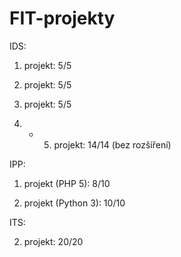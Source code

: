 # FIT-projekty

IDS:

1. projekt: 5/5

2. projekt: 5/5

3. projekt: 5/5

4. + 5. projekt: 14/14 (bez rozšíření)
 
IPP:

1. projekt (PHP 5): 8/10

2. projekt (Python 3): 10/10
 
ITS:

2. projekt: 20/20

